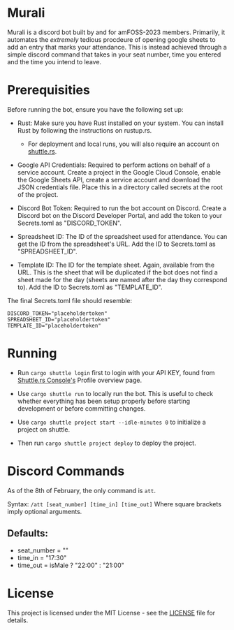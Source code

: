 # Murali

Murali is a discord bot built by and for amFOSS-2023 members. Primarily, it automates the _extremely_ tedious procdeure of opening
google sheets to add an entry that marks your attendance. This is instead achieved through a simple discord command that takes in
your seat number, time you entered and the time you intend to leave.

# Prerequisities

Before running the bot, ensure you have the following set up:

- Rust: Make sure you have Rust installed on your system. You can install Rust by following the instructions on rustup.rs.
    - For deployment and local runs, you will also require an account on [shuttle.rs](https://www.shuttle.rs/).

- Google API Credentials: Required to perform actions on behalf of a service account. Create a project in the Google Cloud Console, 
enable the Google Sheets API, create a service account and download the JSON credentials file. Place this in a directory called 
secrets at the root of the project. 

- Discord Bot Token: Required to run the bot account on Discord. Create a Discord bot on the Discord Developer Portal, and add the 
token to your Secrets.toml as "DISCORD_TOKEN".

- Spreadsheet ID: The ID of the spreadsheet used for attendance. You can get the ID from the spreadsheet's URL. Add the ID 
to Secrets.toml as "SPREADSHEET_ID". 

- Template ID: The ID for the template sheet. Again, available from the URL. This is the sheet that will be duplicated if the bot does
not find a sheet made for the day (sheets are named after the day they correspond to). Add the ID to Secrets.toml as "TEMPLATE_ID". 

The final Secrets.toml file should resemble:
```
DISCORD_TOKEN="placeholdertoken"
SPREADSHEET_ID="placeholdertoken"
TEMPLATE_ID="placeholdertoken"
```

# Running

- Run `cargo shuttle login` first to login with your API KEY, found from [Shuttle.rs Console's](https://www.console.shuttle.rs) Profile 
overview page.

- Use `cargo shuttle run` to locally run the bot. This is useful to check whether everything has been setup properly before starting
development or before committing changes.

- Use `cargo shuttle project start --idle-minutes 0` to initialize a project on shuttle.

- Then run `cargo shuttle project deploy` to deploy the project.

# Discord Commands

As of the 8th of February, the only command is `att`.

Syntax: `/att [seat_number] [time_in] [time_out]`
Where square brackets imply optional arguments.

## Defaults:
- seat_number = ""
- time_in = "17:30"
- time_out = isMale ? "22:00" : "21:00" 

# License

This project is licensed under the MIT License - see the [LICENSE](LICENSE) file for details.
